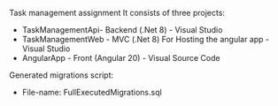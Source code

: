 Task management assignment
It consists of three projects:
- TaskManagementApi- Backend (.Net 8) - Visual Studio
- TaskManagementWeb - MVC (.Net 8) For Hosting the angular app - Visual Studio
- AngularApp - Front (Angular 20) - Visual Source Code

Generated migrations script: 
- File-name: FullExecutedMigrations.sql 